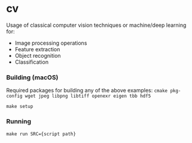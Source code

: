 # cv

Usage of classical computer vision techniques or machine/deep learning for:
- Image processing operations
- Feature extraction
- Object recognition 
- Classification

### Building (macOS)

Required packages for building any of the above examples: `cmake pkg-config wget jpeg libpng libtiff openexr eigen tbb hdf5`

`make setup`

### Running

`make run SRC={script path}`

